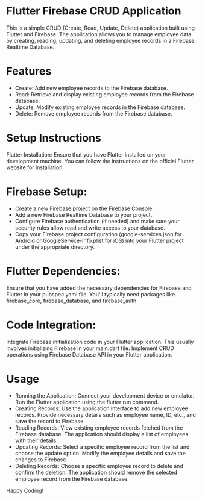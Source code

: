 # Flutter Firebase CRUD Application
This is a simple CRUD (Create, Read, Update, Delete) application built using Flutter and Firebase. The application allows you to manage employee data by creating, reading, updating, and deleting employee records in a Firebase Realtime Database.

# Features
* Create: Add new employee records to the Firebase database.
* Read: Retrieve and display existing employee records from the Firebase database.
* Update: Modify existing employee records in the Firebase database.
* Delete: Remove employee records from the Firebase database.

# Setup Instructions
Flutter Installation: Ensure that you have Flutter installed on your development machine. You can follow the instructions on the official Flutter website for installation.

# Firebase Setup:
* Create a new Firebase project on the Firebase Console.
* Add a new Firebase Realtime Database to your project.
* Configure Firebase authentication (if needed) and make sure your security rules allow read and write access to your database.
* Copy your Firebase project configuration (google-services.json for Android or GoogleService-Info.plist for iOS) into your Flutter  project under the appropriate directory.

# Flutter Dependencies:
Ensure that you have added the necessary dependencies for Firebase and Flutter in your pubspec.yaml file. You'll typically need packages like firebase_core, firebase_database, and firebase_auth.

# Code Integration:
Integrate Firebase initialization code in your Flutter application. This usually involves initializing Firebase in your main.dart file.
Implement CRUD operations using Firebase Database API in your Flutter application.

# Usage
* Running the Application:
Connect your development device or emulator.
Run the Flutter application using the flutter run command.
* Creating Records:
Use the application interface to add new employee records. Provide necessary details such as employee name, ID, etc., and save the record to Firebase.
* Reading Records:
View existing employee records fetched from the Firebase database. The application should display a list of employees with their details.
* Updating Records:
Select a specific employee record from the list and choose the update option. Modify the employee details and save the changes to Firebase.
* Deleting Records:
Choose a specific employee record to delete and confirm the deletion. The application should remove the selected employee record from the Firebase database.

Happy Coding!